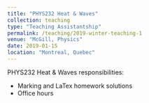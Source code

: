 ```yaml
---
title: "PHYS232 Heat & Waves"
collection: teaching
type: "Teaching Assistantship"
permalink: /teaching/2019-winter-teaching-1
venue: "McGill, Physics"
date: 2019-01-15
location: "Montreal, Quebec"
---
```


PHYS232 Heat & Waves responsibilities:

* Marking and LaTex homework solutions
* Office hours

